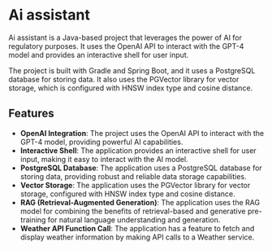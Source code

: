 # Ai assistant

Ai assistant is a Java-based project that leverages the power of AI for regulatory purposes. It uses the OpenAI API to interact with the GPT-4 model and provides an interactive shell for user input.

The project is built with Gradle and Spring Boot, and it uses a PostgreSQL database for storing data. It also uses the PGVector library for vector storage, which is configured with HNSW index type and cosine distance.

## Features

- **OpenAI Integration**: The project uses the OpenAI API to interact with the GPT-4 model, providing powerful AI capabilities.
- **Interactive Shell**: The application provides an interactive shell for user input, making it easy to interact with the AI model.
- **PostgreSQL Database**: The application uses a PostgreSQL database for storing data, providing robust and reliable data storage capabilities.
- **Vector Storage**: The application uses the PGVector library for vector storage, configured with HNSW index type and cosine distance.
- **RAG (Retrieval-Augmented Generation)**: The application uses the RAG model for combining the benefits of retrieval-based and generative pre-training for natural language understanding and generation.
- **Weather API Function Call**: The application has a feature to fetch and display weather information by making API calls to a Weather service.